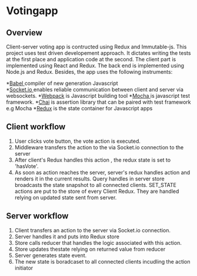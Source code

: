 # Votingapp


## Overview 
Client-server voting app is contructed using Redux and Immutable-js. 
This project uses test driven developement approach. It dictates 
writing the tests at the first place and application code at the second. The client part  is implemented  using React and Redux. The back end is implemented  using Node.js and Redux. Besides, the app uses the following instruments: 

*[Babel ](https://babeljs.io/)compiler of new generation Javascript                
*[Socket.io ](https://socket.io/) enables reliable communication between client and server via websockets.
*[Webpack](https://webpack.js.org/) is Javascript building tool
*[Mocha ](https://mochajs.org/) is javascript test framework.
*[Chai](https://chaijs.com/) is assertion library that can be paired with test framework e.g Mocha
*[Redux](https://redux.js.org/) is the state container for Javascript apps

## Client workflow
1. User clicks vote button, the vote action is executed.
2. Middleware transfers the action to the via Socket.io connection to the server
3. After client's  Redux handles this action , the redux state is set to 'hasVote'.
4. As soon as action reaches the server, server's redux handles action and renders it in the current results. Query handles in server store broadcasts the state snapshot to all connected clients.
SET_STATE actions are put to the store of every Client Redux. They are handled relying on updated state sent from server.



## Server workflow
1. Client transfers an action to the server via Socket.io connection.
2. Server handles it and puts into Redux store
2. Store calls reducer that handles the logic associated with this action.
3. Store updates thestate relying on returned value from reducer 
4. Server generates state event.
5. The new state is boradcaset to all connected clients incudling the action initiator 
